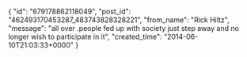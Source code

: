  {
   "id": "679178862118049",
   "post_id": "462493170453287_483743828328221",
   "from_name": "Rick Hiltz",
   "message": "all over .people fed up with society just step away and no longer wish to participate  in it",
   "created_time": "2014-06-10T21:03:33+0000"
 }
